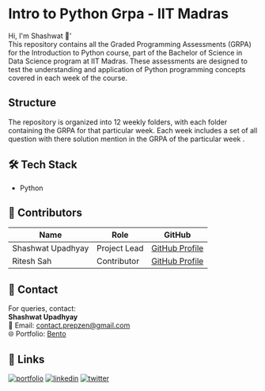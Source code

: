 
#  Intro to Python Grpa - IIT Madras 

Hi, I'm Shashwat 👋'    
This repository contains all the Graded Programming Assessments (GRPA) for the Introduction to Python course, part of the Bachelor of Science in Data Science program at IIT Madras. These assessments are designed to test the understanding and application of Python programming concepts covered in each week of the course.




## Structure
The repository is organized into 12 weekly folders, with each folder containing the GRPA for that particular week. Each week includes a set of all question with there solution  mention in the GRPA of the particular week .

## **🛠️ Tech Stack**
* Python 

## **📸 Contributors**

| Name | Role | GitHub |
| ----- | ----- | ----- |
| Shashwat Upadhyay | Project Lead | [GitHub Profile](https://github.com/shashwatology) |
| Ritesh Sah | Contributor | [GitHub Profile](https://github.com/riteshsah235)  |


## **📧 Contact**

For queries, contact:  
**Shashwat Upadhyay**  
📩 Email: contact.prepzen@gmail.com  
🌐 Portfolio:   [Bento ](https://bento.me/shashwatupadhyay)


## 🔗 Links

[![portfolio](https://img.shields.io/badge/my_portfolio-000?style=for-the-badge&logo=ko-fi&logoColor=white)](https://bento.me/shashwatupadhyay)
[![linkedin](https://img.shields.io/badge/linkedin-0A66C2?style=for-the-badge&logo=linkedin&logoColor=white)](https://www.linkedin.com/in/shashwat-upadhyay-13abb020b/)
[![twitter](https://img.shields.io/badge/twitter-1DA1F2?style=for-the-badge&logo=twitter&logoColor=white)](https://x.com/_Shashwatology)


